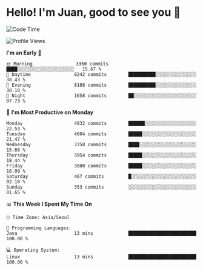 # Hello! I'm Juan, good to see you 👋

<!--
**Y-k-Y/Y-k-Y** is a ✨ _special_ ✨ repository because its `README.md` (this file) appears on your GitHub profile.

Here are some ideas to get you started:

- 🔭 I’m currently working on ...
- 🌱 I’m currently learning ...
- 👯 I’m looking to collaborate on ...
- 🤔 I’m looking for help with ...
- 💬 Ask me about ...
- 📫 How to reach me: ...
- 😄 Pronouns: ...
- ⚡ Fun fact: ...
-->
<!--
![Profile views](https://gpvc.arturio.dev/Y-k-Y)

[![Omid Nikrah StackOverflow](https://github-readme-stackoverflow.vercel.app/?userID=9517076)](https://stackoverflow.com/users/9517076/i-have-10-fingers)
-->

<!--START_SECTION:waka-->
![Code Time](http://img.shields.io/badge/Code%20Time-1%2C852%20hrs%2055%20mins-blue)

![Profile Views](http://img.shields.io/badge/Profile%20Views-0-blue)

**I'm an Early 🐤** 

```text
🌞 Morning                3360 commits        ████░░░░░░░░░░░░░░░░░░░░░   15.67 % 
🌆 Daytime                8242 commits        ██████████░░░░░░░░░░░░░░░   38.43 % 
🌃 Evening                8188 commits        ██████████░░░░░░░░░░░░░░░   38.18 % 
🌙 Night                  1658 commits        ██░░░░░░░░░░░░░░░░░░░░░░░   07.73 % 
```
📅 **I'm Most Productive on Monday** 

```text
Monday                   4832 commits        ██████░░░░░░░░░░░░░░░░░░░   22.53 % 
Tuesday                  4604 commits        █████░░░░░░░░░░░░░░░░░░░░   21.47 % 
Wednesday                3358 commits        ████░░░░░░░░░░░░░░░░░░░░░   15.66 % 
Thursday                 3954 commits        █████░░░░░░░░░░░░░░░░░░░░   18.44 % 
Friday                   3880 commits        █████░░░░░░░░░░░░░░░░░░░░   18.09 % 
Saturday                 467 commits         █░░░░░░░░░░░░░░░░░░░░░░░░   02.18 % 
Sunday                   353 commits         ░░░░░░░░░░░░░░░░░░░░░░░░░   01.65 % 
```


📊 **This Week I Spent My Time On** 

```text
🕑︎ Time Zone: Asia/Seoul

💬 Programming Languages: 
Java                     13 mins             █████████████████████████   100.00 % 

💻 Operating System: 
Linux                    13 mins             █████████████████████████   100.00 % 
```


<!--END_SECTION:waka-->

